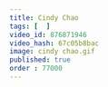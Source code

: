 ```yaml
---
title: Cindy Chao
tags: [  ]
video_id: 876871946
video_hash: 67c05b8bac
image: cindy chao.gif
published: true
order : 77000
---
```

